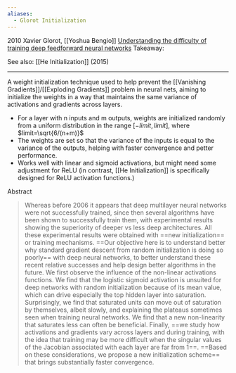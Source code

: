 ```yaml
---
aliases:
  - Glorot Initialization
---
```

2010
Xavier Glorot, [[Yoshua Bengio]]
[Understanding the difficulty of training deep feedforward neural networks](https://proceedings.mlr.press/v9/glorot10a/glorot10a.pdf)
Takeaway:

See also: [[He Initialization]] (2015)

---

A weight initialization technique used to help prevent the [[Vanishing Gradients]]/[[Exploding Gradients]] problem in neural nets, aiming to initialize the weights in a way that maintains the same variance of activations and gradients across layers.
- For a layer with n inputs and m outputs, weights are initialized randomly from a uniform distribution in the range $[-limit, limit]$, where $limit=\sqrt{6/(n+m)}$ 
- The weights are set so that the variance of the inputs is equal to the variance of the outputs, helping with faster convergence and petter performance.
- Works well with linear and sigmoid activations, but might need some adjustment for ReLU (in contrast, [[He Initialization]] is specifically designed for ReLU activation functions.)


Abstract
> Whereas before 2006 it appears that deep multilayer neural networks were not successfully trained, since then several algorithms have been shown to successfully train them, with experimental results showing the superiority of deeper vs less deep architectures. All these experimental results were obtained with ==new initialization== or training mechanisms. ==Our objective here is to understand better why standard gradient descent from random initialization is doing so poorly== with deep neural networks, to better understand these recent relative successes and help design better algorithms in the future. We first observe the influence of the non-linear activations functions. We find that the logistic sigmoid activation is unsuited for deep networks with random initialization because of its mean value, which can drive especially the top hidden layer into saturation. Surprisingly, we find that saturated units can move out of saturation by themselves, albeit slowly, and explaining the plateaus sometimes seen when training neural networks. We find that a new non-linearity that saturates less can often be beneficial. Finally, ==we study how activations and gradients vary across layers and during training, with the idea that training may be more difficult when the singular values of the Jacobian associated with each layer are far from 1==. ==Based on these considerations, we propose a new initialization scheme== that brings substantially faster convergence.